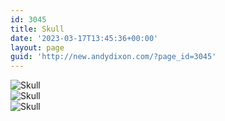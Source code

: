```yaml
---
id: 3045
title: Skull
date: '2023-03-17T13:45:36+00:00'
layout: page
guid: 'http://new.andydixon.com/?page_id=3045'
---
```


![Skull](https://i0.wp.com/assets.g8x2.ldn.idrivee2-23.com/posters/Skull%2001.jpg?w=1200&ssl=1 "Skull")  
![Skull](https://i0.wp.com/assets.g8x2.ldn.idrivee2-23.com/posters/Skull%2002.jpg?w=1200&ssl=1 "Skull")  
![Skull](https://i0.wp.com/assets.g8x2.ldn.idrivee2-23.com/posters/Skull%2003.jpg?w=1200&ssl=1 "Skull")